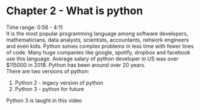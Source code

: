 # Chapter 2 - What is python 
Time range: 0:56 - 4:11  
It is the most popular programming language among software developers, mathematicians, data analysts, scientists, accountants, network engineers and even kids. Python solves complex problems in less time with fewer lines of code. Many huge companies like google, spotify, dropbox and facebook use this language. Average salary of python developer in US was over $115000 in 2018. Python has been around over 20 years.  
There are two versions of python:
1. Python 2 - legacy version of python
2. Python 3 - python for future

Python 3 is taught in this video